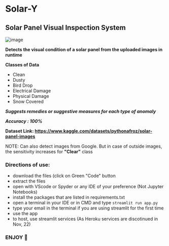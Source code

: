 # Solar-Y

## Solar Panel Visual Inspection System

![image](https://github.com/MainakRepositor/SolarY/assets/64016811/30b1b72b-f4b9-41ec-9f89-a0e1306972af)

**Detects the visual condition of a solar panel from the uploaded images in runtime**

**Classes of Data**
- Clean
- Dusty
- Bird Drop
- Electrical Damage
- Physical Damage
- Snow Covered

***Suggests remedies or suggestive measures for each type of anomaly***

***Accuracy : 100%***

**Dataset Link: https://www.kaggle.com/datasets/pythonafroz/solar-panel-images**

NOTE: Can also detect images from Google. But in case of outside images, the sensitivity increases for **"Clear"** class

### Directions of use:
- download the files (click on Green "Code" button
- extract the files
- open with VScode or Spyder or any IDE of your preference (Not Jupyter Notebooks)
- install the packages that are listed in requirements.txt
- open a terminal in your IDE or in CMD and type ```streamlit run app.py```
- type your email in the terminal if you are using streamlit for the first time
- use the app
- to host, use streamlit services (As Heroku services are discotinued in Nov, 22)

### ENJOY 🤩
